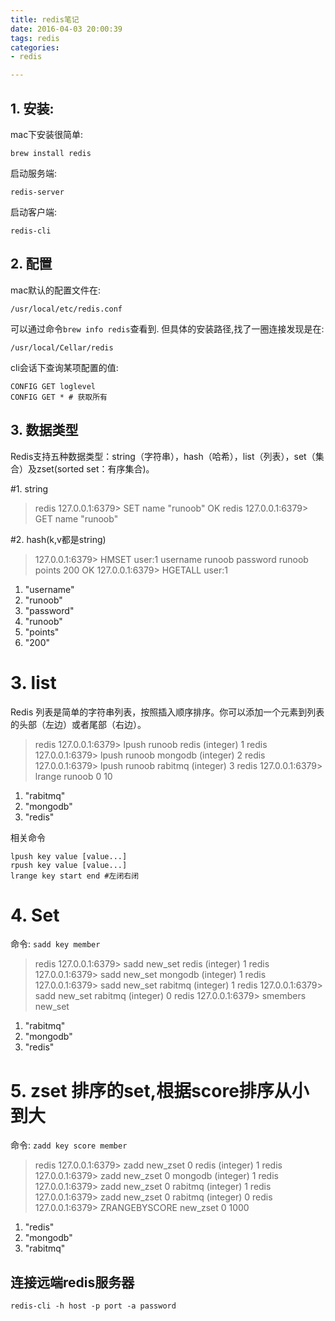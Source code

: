 ```yaml
---
title: redis笔记
date: 2016-04-03 20:00:39
tags: redis
categories:
- redis

---
```



## 1. 安装:
mac下安装很简单:
```
brew install redis
```
启动服务端:
```
redis-server
```
启动客户端:
```
redis-cli
```

## 2. 配置
mac默认的配置文件在:
```
/usr/local/etc/redis.conf
```
可以通过命令`brew info redis`查看到. 
但具体的安装路径,找了一圈连接发现是在:
```
/usr/local/Cellar/redis
```
cli会话下查询某项配置的值:
```
CONFIG GET loglevel
CONFIG GET * # 获取所有
```

## 3. 数据类型
Redis支持五种数据类型：string（字符串），hash（哈希），list（列表），set（集合）及zset(sorted set：有序集合)。

#1. string
>redis 127.0.0.1:6379> SET name "runoob"
OK
redis 127.0.0.1:6379> GET name
"runoob"

#2. hash(k,v都是string)
>127.0.0.1:6379> HMSET user:1 username runoob password runoob points 200
OK
127.0.0.1:6379> HGETALL user:1
1) "username"
2) "runoob"
3) "password"
4) "runoob"
5) "points"
6) "200"

# 3. list
Redis 列表是简单的字符串列表，按照插入顺序排序。你可以添加一个元素到列表的头部（左边）或者尾部（右边）。
> redis 127.0.0.1:6379> lpush runoob redis
(integer) 1
redis 127.0.0.1:6379> lpush runoob mongodb
(integer) 2
redis 127.0.0.1:6379> lpush runoob rabitmq
(integer) 3
redis 127.0.0.1:6379> lrange runoob 0 10
1) "rabitmq"
2) "mongodb"
3) "redis"

相关命令
```
lpush key value [value...]
rpush key value [value...]
lrange key start end #左闭右闭
```

# 4. Set
命令: ```sadd key member```
> redis 127.0.0.1:6379> sadd new_set redis
(integer) 1
redis 127.0.0.1:6379> sadd new_set mongodb
(integer) 1
redis 127.0.0.1:6379> sadd new_set rabitmq
(integer) 1
redis 127.0.0.1:6379> sadd new_set rabitmq
(integer) 0
redis 127.0.0.1:6379> smembers new_set
1) "rabitmq"
2) "mongodb"
3) "redis"

# 5. zset 排序的set,根据score排序从小到大
命令: ```zadd key score member ```
>redis 127.0.0.1:6379> zadd new_zset 0 redis
(integer) 1
redis 127.0.0.1:6379> zadd new_zset 0 mongodb
(integer) 1
redis 127.0.0.1:6379> zadd new_zset 0 rabitmq
(integer) 1
redis 127.0.0.1:6379> zadd new_zset 0 rabitmq
(integer) 0
redis 127.0.0.1:6379> ZRANGEBYSCORE new_zset 0 1000
1) "redis"
2) "mongodb"
3) "rabitmq"

## 连接远端redis服务器

```
redis-cli -h host -p port -a password
```
